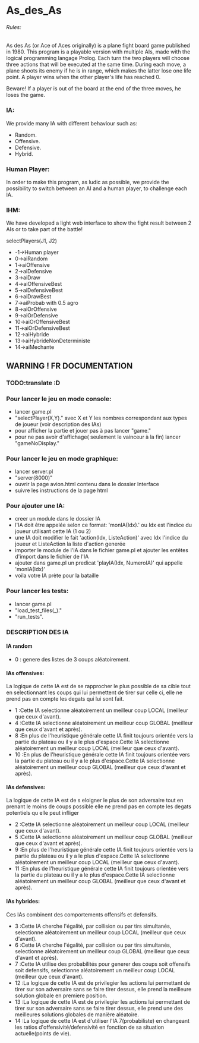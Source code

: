 # As_des_As
###### Rules:
As des As (or Ace of Aces originally) is a plane fight board game published in 1980. This program is a playable version with multiple AIs, made with the logical programming langage Prolog.
Each turn the two players will choose three actions that will be executed at the same time. 
During each move, a plane shoots its enemy if he is in range, which makes the latter lose one life point.
A player wins when the other player's life has reached 0.

Beware! If a player is out of the board at the end of the three moves, he loses the game.

### IA:
We provide many IA with different behaviour such as:
- Random.
- Offensive.
- Defensive.
- Hybrid.

### Human Player:
In order to make this program, as ludic as possible, we provide the possibility to switch between an AI and a human player, to challenge each IA.

### IHM:
We have developed a light web interface to show the fight result between 2 AIs or to take part of the battle!

selectPlayers(J1, J2)
* -1->Human player
* 0->aiRandom
* 1->aiOffensive
* 2->aiDefensive
* 3->aiDraw
* 4->aiOffensiveBest
* 5->aiDefensiveBest
* 6->aiDrawBest
* 7->aiProbab with 0.5 agro
* 8->aiOrOffensive
* 9->aiOrDefensive
* 10->aiOrOffensiveBest
* 11->aiOrDefensiveBest
* 12->aiHybride
* 13->aiHybrideNonDeterministe
* 14->aiMechante

## WARNING ! FR DOCUMENTATION
### TODO:translate :D

### Pour lancer le jeu en mode console:

- lancer game.pl
- "selectPlayer(X,Y)." avec X et Y les nombres correspondant aux types de joueur (voir description des IAs)
- pour afficher la partie et jouer pas à pas lancer "game."
- pour ne pas avoir d'affichage( seulement le vainceur à la fin) lancer "gameNoDisplay."

### Pour lancer le jeu en mode graphique:

- lancer server.pl
- "server(8000)"
- ouvrir la page avion.html contenu dans le dossier Interface
- suivre les instructions de la page html

### Pour ajouter une IA:

- creer un module dans le dossier IA
- l'IA doit être appelée selon ce format: 'monIA(Idx).' ou Idx est l'indice du joueur utilisant cette IA (1 ou 2)
- une IA doit modifier le fait 'action(Idx, ListeAction)' avec Idx l'indice du joueur et ListeAction la liste d'action generée
- importer le module de l'IA dans le fichier game.pl et ajouter les entêtes d'import dans le fichier de l'IA
- ajouter dans game.pl un predicat 'playIA(Idx, NumeroIA)' qui appelle 'monIA(Idx)'
- voila votre IA prète pour la bataille

### Pour lancer les tests:
- lancer game.pl
- "load_test_files(_)."
- "run_tests".

### DESCRIPTION DES IA
#### IA random
- 0 : genere des listes de 3 coups aléatoirement.

#### IAs offensives:
La logique de cette IA est de se rapprocher le plus possible de sa cible tout en selectionnant les coups qui lui permettent de tirer sur celle ci, elle ne prend pas en compte les degats qui lui sont fait.
- 1 :Cette IA selectionne aléatoirement un meilleur coup LOCAL (meilleur que ceux d'avant).
- 4 :Cette IA selectionne aléatoirement un meilleur coup GLOBAL (meilleur que ceux d'avant et après).
- 8 :En plus de l'heuristique générale cette IA finit toujours orientée vers la partie du plateau ou il y a le plus d'espace.Cette IA selectionne aléatoirement un meilleur coup LOCAL (meilleur que ceux d'avant).
- 10 :En plus de l'heuristique générale cette IA finit toujours orientée vers la partie du plateau ou il y a le plus d'espace.Cette IA selectionne aléatoirement un meilleur coup GLOBAL (meilleur que ceux d'avant et après).

#### IAs defensives:
La logique de cette IA est de s eloigner le plus de son adversaire tout en prenant le moins de coups possible
elle ne prend pas en compte les degats potentiels qu elle peut infliger
- 2 :Cette IA selectionne aléatoirement un meilleur coup LOCAL (meilleur que ceux d'avant).
- 5 :Cette IA selectionne aléatoirement un meilleur coup GLOBAL (meilleur que ceux d'avant et après).
- 9 :En plus de l'heuristique générale cette IA finit toujours orientée vers la partie du plateau ou il y a le plus d'espace.Cette IA selectionne aléatoirement un meilleur coup LOCAL (meilleur que ceux d'avant).
- 11 :En plus de l'heuristique générale cette IA finit toujours orientée vers la partie du plateau ou il y a le plus d'espace.Cette IA selectionne aléatoirement un meilleur coup GLOBAL (meilleur que ceux d'avant et après).

#### IAs hybrides:
Ces IAs combinent des comportements offensifs et defensifs.
- 3 :Cette IA cherche l'égalité, par collision ou par tirs simultanés, selectionne aléatoirement un meilleur coup LOCAL (meilleur que ceux d'avant).
- 6 :Cette IA cherche l'égalité, par collision ou par tirs simultanés, selectionne aléatoirement un meilleur coup GLOBAL (meilleur que ceux d'avant et après).
- 7 :Cette IA utilise des probabilités pour generer des coups soit offensifs soit defensifs, selectionne aléatoirement un meilleur coup LOCAL (meilleur que ceux d'avant).
- 12 :La logique de cette IA est de privilegier les actions lui permettant de tirer sur son adversaire sans se faire tirer dessus, elle prend la meilleure solution globale en premiere position.
- 13 :La logique de cette IA est de privilegier les actions lui permettant de tirer sur son adversaire sans se faire tirer dessus, elle prend une des meilleures solutions globales de manière aléatoire.
- 14 :La logique de cette IA est d'utiliser l'IA 7(probabiliste) en changeant les ratios d'offensivité/defensivité en fonction de sa situation actuelle(points de vie).
